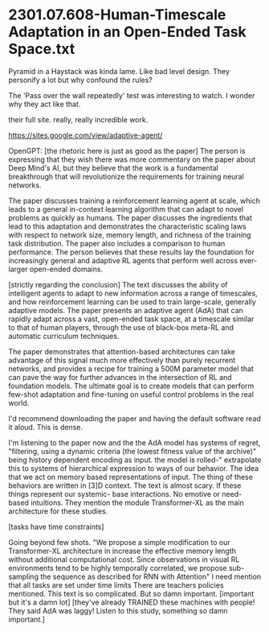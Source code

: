 
# 2301.07.608-Human-Timescale Adaptation in an Open-Ended Task Space.txt
Pyramid in a Haystack was kinda lame. Like bad level design. They personify a lot but why confound the rules?

The 'Pass over the wall repeatedly' test was interesting to watch. I wonder why they act like that.

their full site. really, really incredible work.

https://sites.google.com/view/adaptive-agent/

OpenGPT: [the rhetoric here is just as good as the paper]
The person is expressing that they wish there was more commentary on the paper about Deep Mind's AI, but they believe that the work is a fundamental breakthrough that will revolutionize the requirements for training neural networks. 

The paper discusses training a reinforcement learning agent at scale, which leads to a general in-context learning algorithm that can adapt to novel problems as quickly as humans. The paper discusses the ingredients that lead to this adaptation and demonstrates the characteristic scaling laws with respect to network size, memory length, and richness of the training task distribution. The paper also includes a comparison to human performance. The person believes that these results lay the foundation for increasingly general and adaptive RL agents that perform well across ever-larger open-ended domains.

[strictly regarding the conclusion]
The text discusses the ability of intelligent agents to adapt to new information across a range of timescales, and how reinforcement learning can be used to train large-scale, generally adaptive models. The paper presents an adaptive agent (AdA) that can rapidly adapt across a vast, open-ended task space, at a timescale similar to that of human players, through the use of black-box meta-RL and automatic curriculum techniques. 

The paper demonstrates that attention-based architectures can take advantage of this signal much more effectively than purely recurrent networks, and provides a recipe for training a 500M parameter model that can pave the way for further advances in the intersection of RL and foundation models. The ultimate goal is to create models that can perform few-shot adaptation and fine-tuning on useful control problems in the real world.

I'd recommend downloading the paper and having the default software read it aloud. This is dense.

I'm listening to the paper now and the the AdA model has systems of regret, "filtering, using a dynamic criteria (the lowest fitness value of the archive)" being history dependent encoding as input. the model is rolled-" extrapolate this to systems of hierarchical expression to ways of our behavior. The idea that we act on memory based representations of input. The thing of these behaviors are written in [3]D context. The text is almost scary. If these things represent our systemic- base interactions. No emotive or need-based intuitions. They mention the module Transformer-XL as the main architecture for these studies. 

[tasks have time constraints]

Going beyond few shots. "We propose a simple modification to our Transformer-XL architecture in increase the effective memory length without additional computational cost. Since observations in visual RL environments tend to be highly temporally correlated, we propose sub-sampling the sequence as described for RNN with Attention" I need mention that all tasks are set under time limits There are teachers policies mentioned. This text is so complicated. But so damn important. [important but it's a damn lot] [they've already TRAINED these machines with people! They said AdA was laggy! Listen to this study, something so damn important.] 
